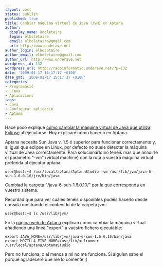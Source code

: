 ```yaml
---
layout: post
status: publish
published: true
title: Cambiar máquina virtual de Java (JVM) en Aptana
author:
  display_name: Booletaire
  login: elboletaire
  email: elboletaire@gmail.com
  url: http://www.underave.net
author_login: elboletaire
author_email: elboletaire@gmail.com
author_url: http://www.underave.net
wordpress_id: 132
wordpress_url: http://racoinformatic.underave.net/?p=132
date: '2009-01-17 16:17:17 +0100'
date_gmt: '2009-01-17 15:17:17 +0100'
categories:
- Programació
- Linux
- Aplicacions
tags:
- Java
- Configurar aplicació
- Aptana
---
```


Hace poco expliqué <a title="Leer entrada" href="2009/01/cambiar-maquina-virtual-de-java-en-eclipse/" target="_self">cómo cambiar la máquina virtual de Java que utiliza Eclipse</a> al ejecutarse. Hoy explicaré cómo hacerlo en Aptana.

Aptana necesita Sun Java v. 1.5 ó superior para funcionar correctamente y, al igual que eclipse en Linux, por defecto no suele detectar la máquina virtual de Java correctamente. Para solucionarlo no tenéis más que añadirle el parámetro "-vm" (virtual machine) con la ruta a vuestra máquina virtual preferida al ejecutar aptana:

    user@host:~$ /usr/local/aptana/AptanaStudio -vm /usr/lib/jvm/java-6-sun-1.6.0.10/jre/bin/java

Cambiad la carpeta "/java-6-sun-1.6.0.10/" por la que corresponda en vuestro sistema.

Recordad que para ver cuáles tenéis disponibles podéis hacerlo desde consola mostrando el contenido de la carpeta jvm:

    user@host:~$ ls /usr/lib/jvm/

En la <a title="Cómo isntalar aptana (en inglés)" href="http://www.aptana.com/docs/index.php/Installing_Aptana_on_Linux" target="_blank">página web de Aptana</a> explican cómo cambiar la máquina virtual añadiendo una línea "export" a vuestro fichero ejecutable:

    export JAVA_HOME=/usr/lib/jvm/java-6-sun-1.6.0.10/bin/java
    export MOZILLA_FIVE_HOME=/usr/lib/xulrunner
    /usr/local/aptana/AptanaStudio

Pero no funciona, o al menos a mi no me funciona. Si alguien sabe el porqué agradeceré que me lo comente ;)
